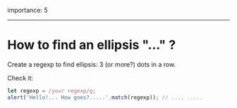 importance: 5

---

# How to find an ellipsis "..." ?

Create a regexp to find ellipsis: 3 (or more?) dots in a row.

Check it:

```js
let regexp = /your regexp/g;
alert('Hello!... How goes?.....'.match(regexp)); // ..., .....
```
